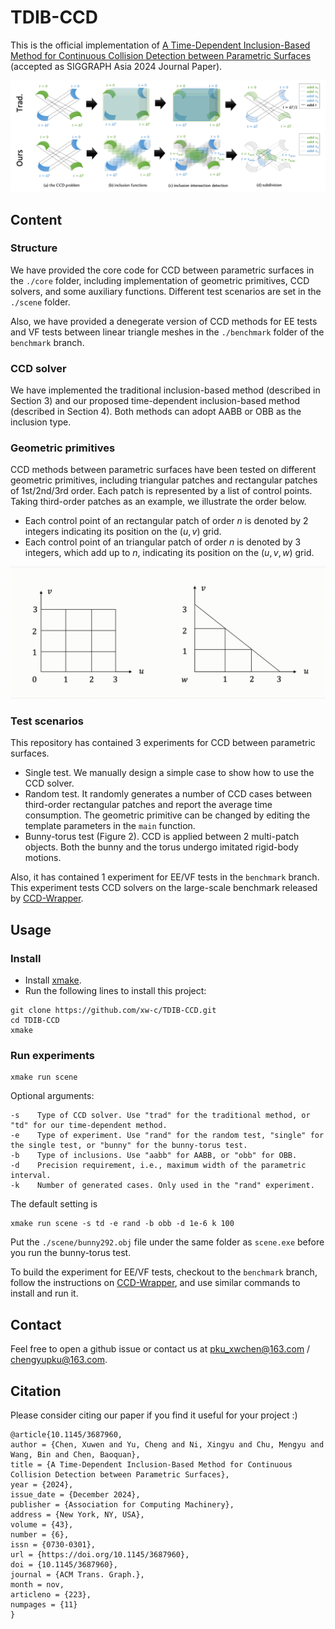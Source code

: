 # TDIB-CCD
This is the official implementation of [A Time-Dependent Inclusion-Based Method for Continuous Collision Detection between Parametric Surfaces](https://xw-c.github.io/publication/siga24/) (accepted as SIGGRAPH Asia 2024 Journal Paper).

![](img/teaser.png)

## Content
### Structure
We have provided the core code for CCD between parametric surfaces in the `./core` folder, including implementation of geometric primitives, CCD solvers, and some auxiliary functions. Different test scenarios are set in the `./scene` folder.

Also, we have provided a denegerate version of CCD methods for EE tests and VF tests between linear triangle meshes in the `./benchmark` folder of the `benchmark` branch.

### CCD solver
We have implemented the traditional inclusion-based method (described in Section 3) and our proposed time-dependent inclusion-based method (described in Section 4). Both methods can adopt AABB or OBB as the inclusion type.

### Geometric primitives
CCD methods between parametric surfaces have been tested on different geometric primitives, including triangular patches and rectangular patches of 1st/2nd/3rd order. Each patch is represented by a list of control points. Taking third-order patches as an example, we illustrate the order below. 
- Each control point of an rectangular patch of order $n$ is denoted by 2 integers indicating its position on the $(u,v)$ grid.
- Each control point of an triangular patch of order $n$ is denoted by 3 integers, which add up to $n$, indicating its position on the $(u,v,w)$ grid.

![](img/geo.gif)

### Test scenarios
This repository has contained 3 experiments for CCD between parametric surfaces.
- Single test. We manually design a simple case to show how to use the CCD solver.
- Random test. It randomly generates a number of CCD cases between third-order rectangular patches and report the average time consumption. The geometric primitive can be changed by editing the template parameters in the `main` function.
- Bunny-torus test (Figure 2). CCD is applied between 2 multi-patch objects. Both the bunny and the torus undergo imitated rigid-body motions.

Also, it has contained 1 experiment for EE/VF tests in the `benchmark` branch. This experiment tests CCD solvers on the large-scale benchmark released by [CCD-Wrapper](https://github.com/Continuous-Collision-Detection/CCD-Wrapper).

## Usage
### Install
- Install [xmake](https://xmake.io/). 
- Run the following lines to install this project:
```
git clone https://github.com/xw-c/TDIB-CCD.git
cd TDIB-CCD
xmake
```
### Run experiments
```
xmake run scene
```
Optional arguments:
```
-s    Type of CCD solver. Use "trad" for the traditional method, or "td" for our time-dependent method.
-e    Type of experiment. Use "rand" for the random test, "single" for the single test, or "bunny" for the bunny-torus test.
-b    Type of inclusions. Use "aabb" for AABB, or "obb" for OBB.
-d    Precision requirement, i.e., maximum width of the parametric interval.
-k    Number of generated cases. Only used in the "rand" experiment.
```
The default setting is
```
xmake run scene -s td -e rand -b obb -d 1e-6 k 100
```
Put the `./scene/bunny292.obj` file under the same folder as `scene.exe` before you run the bunny-torus test.

To build the experiment for EE/VF tests, checkout to the `benchmark` branch, follow the instructions on [CCD-Wrapper](https://github.com/Continuous-Collision-Detection/CCD-Wrapper), and use similar commands to install and run it.

## Contact
Feel free to open a github issue or contact us at [pku_xwchen@163.com](mailto:pku_xwchen@163.com) / [chengyupku@163.com](mailto:chengyupku@163.com).

## Citation
Please consider citing our paper if you find it useful for your project :)
```
@article{10.1145/3687960,
author = {Chen, Xuwen and Yu, Cheng and Ni, Xingyu and Chu, Mengyu and Wang, Bin and Chen, Baoquan},
title = {A Time-Dependent Inclusion-Based Method for Continuous Collision Detection between Parametric Surfaces},
year = {2024},
issue_date = {December 2024},
publisher = {Association for Computing Machinery},
address = {New York, NY, USA},
volume = {43},
number = {6},
issn = {0730-0301},
url = {https://doi.org/10.1145/3687960},
doi = {10.1145/3687960},
journal = {ACM Trans. Graph.},
month = nov,
articleno = {223},
numpages = {11}
}
```